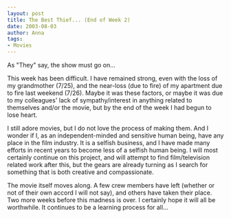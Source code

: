 ```yaml
---
layout: post
title: The Best Thief... (End of Week 2)
date: 2003-08-03
author: Anna
tags:
- Movies
---
```


As "They" say, the show must go on...

This week has been difficult. I have remained strong, even with the loss of my grandmother (7/25), and the near-loss (due to fire) of my apartment due to fire last weekend (7/26). Maybe it was these factors, or maybe it was due to my colleagues' lack of sympathy/interest in anything related to themselves and/or the movie, but by the end of the week I had begun to lose heart. 

I still adore movies, but I do not love the process of making them. And I wonder if I, as an independent-minded and sensitive human being, have any place in the film industry. It is a selfish business, and I have made many efforts in recent years to become less of a selfish human being. I will most certainly continue on this project, and will attempt to find film/television related work after this, but the gears are already turning as I search for something that is both creative and compassionate.

The movie itself moves along. A few crew members have left (whether or not of their own accord I will not say), and others have taken their place. Two more weeks before this madness is over. I certainly hope it will all be worthwhile. It continues to be a learning process for all...